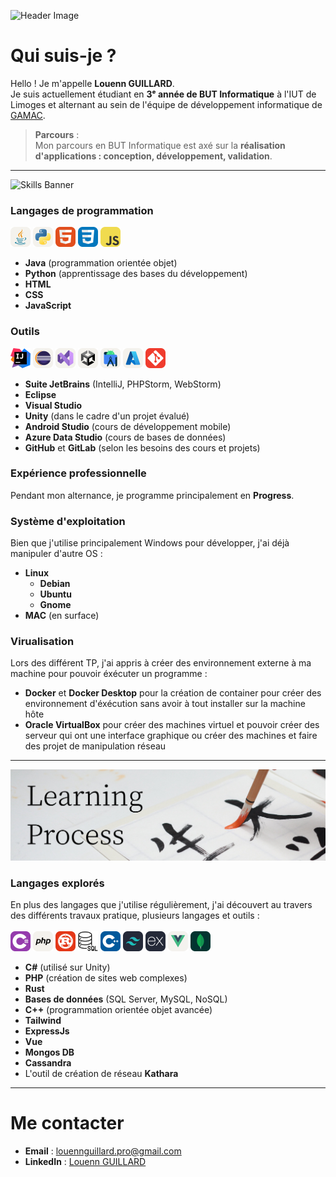 ![Header Image](https://github.com/LouennGUILLARD/LouennGUILLARD/blob/main/Images/Head_GitHub.png)

# **Qui suis-je ?**
Hello ! Je m'appelle **Louenn GUILLARD**.  
Je suis actuellement étudiant en **3ᵉ année de BUT Informatique** à l'IUT de Limoges et alternant au sein de l'équipe de développement informatique de [GAMAC](https://www.gamac.fr).

> **Parcours** :  
> Mon parcours en BUT Informatique est axé sur la **réalisation d'applications : conception, développement, validation**.

---

![Skills Banner](https://github.com/LouennGUILLARD/LouennGUILLARD/blob/main/Images/Banner_Skills.png)

### **Langages de programmation**
<img src="https://github.com/tandpfun/skill-icons/blob/main/icons/Java-Light.svg" width="32"> <img src="https://github.com/tandpfun/skill-icons/blob/main/icons/Python-Light.svg" width="32"> <img src="https://github.com/tandpfun/skill-icons/blob/main/icons/HTML.svg" width="32"> <img src="https://github.com/tandpfun/skill-icons/blob/main/icons/CSS.svg" width="32"> <img src="https://github.com/tandpfun/skill-icons/blob/main/icons/JavaScript.svg" width="32">
- **Java** (programmation orientée objet)
- **Python** (apprentissage des bases du développement)
- **HTML** 
- **CSS** 
- **JavaScript** 

### **Outils**
 <img src="https://github.com/LouennGUILLARD/LouennGUILLARD/blob/main/Images/icon/IntelliJ.png" width="32"> <img src="https://github.com/tandpfun/skill-icons/blob/main/icons/Eclipse-Light.svg" width="32"> <img src="https://github.com/tandpfun/skill-icons/blob/main/icons/VisualStudio-Light.svg" width="32"> <img src="https://github.com/tandpfun/skill-icons/blob/main/icons/Unity-Light.svg" width="32"> <img src="https://github.com/tandpfun/skill-icons/blob/main/icons/AndroidStudio-Light.svg" width="32"> <img src="https://github.com/tandpfun/skill-icons/blob/main/icons/Azure-Light.svg" width="32"> <img src="https://github.com/tandpfun/skill-icons/blob/main/icons/Git.svg" width="32">
- **Suite JetBrains** (IntelliJ, PHPStorm, WebStorm) 
- **Eclipse** 
- **Visual Studio** 
- **Unity** (dans le cadre d'un projet évalué) 
- **Android Studio** (cours de développement mobile) 
- **Azure Data Studio** (cours de bases de données) 
- **GitHub** et **GitLab** (selon les besoins des cours et projets) 

### **Expérience professionnelle**
Pendant mon alternance, je programme principalement en **Progress**.

### **Système d'exploitation**
Bien que j'utilise principalement Windows pour développer, j'ai déjà manipuler d'autre OS :
- **Linux**
  - **Debian**
  - **Ubuntu**
  - **Gnome**
- **MAC** (en surface)


### **Virualisation**
Lors des différent TP, j'ai appris à créer des environnement externe à ma machine pour pouvoir éxécuter un programme :
- **Docker** et **Docker Desktop** pour la création de container pour créer des environnement d'éxécution sans avoir à tout installer sur la machine hôte
- **Oracle VirtualBox** pour créer des machines virtuel et pouvoir créer des serveur qui ont une interface graphique ou créer des machines et faire des projet de manipulation réseau
---

![Learning Banner](https://github.com/LouennGUILLARD/LouennGUILLARD/blob/main/Images/Banner_LearningProcess.png)

### **Langages explorés**
En plus des langages que j'utilise régulièrement, j'ai découvert au travers des différents travaux pratique, plusieurs langages et outils :<br/><br/>
<img src="https://github.com/tandpfun/skill-icons/blob/main/icons/CS.svg" width="32">  <img src="https://github.com/tandpfun/skill-icons/blob/main/icons/PHP-Light.svg" width="32"> <img src="https://github.com/tandpfun/skill-icons/blob/main/icons/Rust.svg" width="32"> <img src="https://github.com/LouennGUILLARD/LouennGUILLARD/blob/main/Images/icon/SQL.png" width="32"> <img src="https://github.com/tandpfun/skill-icons/blob/main/icons/CPP.svg" width="32"> <img src="https://github.com/tandpfun/skill-icons/blob/main/icons/TailwindCSS-Dark.svg" width="32"> <img src="https://github.com/tandpfun/skill-icons/blob/main/icons/ExpressJS-Dark.svg" width="32"> <img src="https://github.com/tandpfun/skill-icons/blob/main/icons/VueJS-Light.svg" width="32"> <img src="https://github.com/tandpfun/skill-icons/blob/main/icons/MongoDB.svg" width="32">
- **C#** (utilisé sur Unity) 
- **PHP** (création de sites web complexes) 
- **Rust** 
- **Bases de données** (SQL Server, MySQL, NoSQL) 
- **C++** (programmation orientée objet avancée)
- **Tailwind**
- **ExpressJs**
- **Vue**
- **Mongos DB**
- **Cassandra**
- L'outil de création de réseau **Kathara**

---

# **Me contacter**
- **Email** : [louennguillard.pro@gmail.com](mailto:louennguillard.pro@gmail.com)  
- **LinkedIn** : [Louenn GUILLARD](https://www.linkedin.com/in/louenn-guillard-b505bb281)
